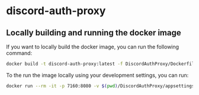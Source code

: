 # discord-auth-proxy

## Locally building and running the docker image

If you want to locally build the docker image, you can run the following command:

```sh
docker build -t discord-auth-proxy:latest -f DiscordAuthProxy/Dockerfile .
```

To the run the image locally using your development settings, you can run:

```sh
docker run --rm -it -p 7160:8080 -v $(pwd)/DiscordAuthProxy/appsettings.Development.json:/app/appsettings.json:ro discord-auth-proxy:latest
```
